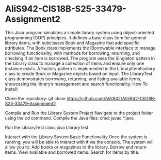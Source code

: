 # AliS942-CIS18B-S25-33479-Assignment2
This Java program simulates a simple library system using object-oriented programming (OOP) principles. It defines a base class Item for general library items, with subclasses Book and Magazine that add specific attributes. The Book class implements the IBorrowable interface to manage borrowing functionality, with methods for borrowing, returning, and checking if an item is borrowed. The program uses the Singleton pattern in the Library class to manage a collection of items and ensure only one instance exists. A Factory pattern is implemented in the LibraryItemFactory class to create Book or Magazine objects based on input. The LibraryTest class demonstrates borrowing, returning, and listing available items, showcasing the library’s management and search functionality.
How To Install:

Clone the repostiory:
git clone https://github.com/AliS942/AliS942-CIS18B-S25-33479-Assignment2

Compile and Run the Library System Project
Navigate to the project folder using the cd command.
Compile the Java files:
cmd: javac *.java

Run the LibraryTest class
java LibraryTest

Interact with the Library System
Basic Functionality
Once the system is running, you will be able to interact with it via the console.
The system will allow you to:
Add books or magazines to the library.
Borrow and return items.
View available and borrowed items.
Search for items by title.
